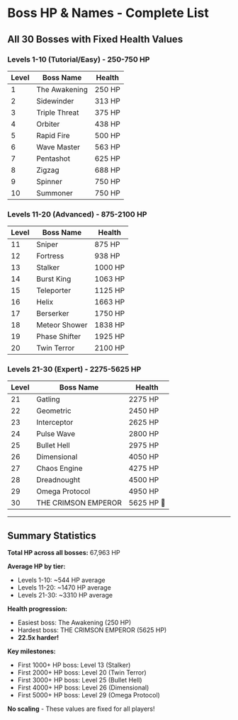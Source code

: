 # Boss HP & Names - Complete List

## All 30 Bosses with Fixed Health Values

### Levels 1-10 (Tutorial/Easy) - 250-750 HP

| Level | Boss Name | Health |
|-------|-----------|--------|
| 1 | The Awakening | 250 HP |
| 2 | Sidewinder | 313 HP |
| 3 | Triple Threat | 375 HP |
| 4 | Orbiter | 438 HP |
| 5 | Rapid Fire | 500 HP |
| 6 | Wave Master | 563 HP |
| 7 | Pentashot | 625 HP |
| 8 | Zigzag | 688 HP |
| 9 | Spinner | 750 HP |
| 10 | Summoner | 750 HP |

### Levels 11-20 (Advanced) - 875-2100 HP

| Level | Boss Name | Health |
|-------|-----------|--------|
| 11 | Sniper | 875 HP |
| 12 | Fortress | 938 HP |
| 13 | Stalker | 1000 HP |
| 14 | Burst King | 1063 HP |
| 15 | Teleporter | 1125 HP |
| 16 | Helix | 1663 HP |
| 17 | Berserker | 1750 HP |
| 18 | Meteor Shower | 1838 HP |
| 19 | Phase Shifter | 1925 HP |
| 20 | Twin Terror | 2100 HP |

### Levels 21-30 (Expert) - 2275-5625 HP

| Level | Boss Name | Health |
|-------|-----------|--------|
| 21 | Gatling | 2275 HP |
| 22 | Geometric | 2450 HP |
| 23 | Interceptor | 2625 HP |
| 24 | Pulse Wave | 2800 HP |
| 25 | Bullet Hell | 2975 HP |
| 26 | Dimensional | 4050 HP |
| 27 | Chaos Engine | 4275 HP |
| 28 | Dreadnought | 4500 HP |
| 29 | Omega Protocol | 4950 HP |
| 30 | THE CRIMSON EMPEROR | 5625 HP 👑 |

---

## Summary Statistics

**Total HP across all bosses:** 67,963 HP

**Average HP by tier:**
- Levels 1-10: ~544 HP average
- Levels 11-20: ~1470 HP average
- Levels 21-30: ~3310 HP average

**Health progression:**
- Easiest boss: The Awakening (250 HP)
- Hardest boss: THE CRIMSON EMPEROR (5625 HP)
- **22.5x harder!**

**Key milestones:**
- First 1000+ HP boss: Level 13 (Stalker)
- First 2000+ HP boss: Level 20 (Twin Terror)
- First 3000+ HP boss: Level 25 (Bullet Hell)
- First 4000+ HP boss: Level 26 (Dimensional)
- First 5000+ HP boss: Level 29 (Omega Protocol)

**No scaling** - These values are fixed for all players!

